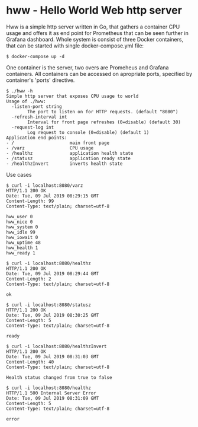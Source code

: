 # hww - Hello World Web http server

Hww is a simple http server written in Go, that gathers a container CPU usage and offers it as end point for Prometheus that can be seen further in Grafana dashboard.
Whole system is consist of three Docker containers, that can be started with single docker-compose.yml file:

```console
$ docker-compose up -d
```

One container is the server, two overs are Promeheus and Grafana containers. All containers can be accessed on apropriate ports, specified by container's 'ports' directive.

```console
$ ./hww -h
Simple http server that exposes CPU usage to world
Usage of ./hww:
  -listen-port string
    	The port to listen on for HTTP requests. (default "8080")
  -refresh-interval int
    	Interval for front page refreshes (0=disable) (default 30)
  -request-log int
    	Log request to console (0=disable) (default 1)
Application end points:
- /                     main front page
- /varz                 CPU usage
- /healthz              application health state
- /statusz              application ready state
- /healthzInvert        inverts health state
```
Use cases

```console
$ curl -i localhost:8080/varz
HTTP/1.1 200 OK
Date: Tue, 09 Jul 2019 08:29:15 GMT
Content-Length: 99
Content-Type: text/plain; charset=utf-8

hww_user 0
hww_nice 0
hww_system 0
hww_idle 99
hww_iowait 0
hww_uptime 48
hww_health 1
hww_ready 1

$ curl -i localhost:8080/healthz
HTTP/1.1 200 OK
Date: Tue, 09 Jul 2019 08:29:44 GMT
Content-Length: 2
Content-Type: text/plain; charset=utf-8

ok

$ curl -i localhost:8080/statusz
HTTP/1.1 200 OK
Date: Tue, 09 Jul 2019 08:30:25 GMT
Content-Length: 5
Content-Type: text/plain; charset=utf-8

ready

$ curl -i localhost:8080/healthzInvert
HTTP/1.1 200 OK
Date: Tue, 09 Jul 2019 08:31:03 GMT
Content-Length: 40
Content-Type: text/plain; charset=utf-8

Health status changed from true to false

$ curl -i localhost:8080/healthz
HTTP/1.1 500 Internal Server Error
Date: Tue, 09 Jul 2019 08:31:09 GMT
Content-Length: 5
Content-Type: text/plain; charset=utf-8

error
```
